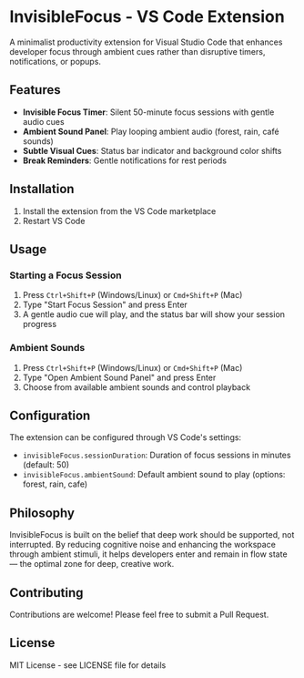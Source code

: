 # InvisibleFocus - VS Code Extension

A minimalist productivity extension for Visual Studio Code that enhances developer focus through ambient cues rather than disruptive timers, notifications, or popups.

## Features

- **Invisible Focus Timer**: Silent 50-minute focus sessions with gentle audio cues
- **Ambient Sound Panel**: Play looping ambient audio (forest, rain, café sounds)
- **Subtle Visual Cues**: Status bar indicator and background color shifts
- **Break Reminders**: Gentle notifications for rest periods

## Installation

1. Install the extension from the VS Code marketplace
2. Restart VS Code

## Usage

### Starting a Focus Session

1. Press `Ctrl+Shift+P` (Windows/Linux) or `Cmd+Shift+P` (Mac)
2. Type "Start Focus Session" and press Enter
3. A gentle audio cue will play, and the status bar will show your session progress

### Ambient Sounds

1. Press `Ctrl+Shift+P` (Windows/Linux) or `Cmd+Shift+P` (Mac)
2. Type "Open Ambient Sound Panel" and press Enter
3. Choose from available ambient sounds and control playback

## Configuration

The extension can be configured through VS Code's settings:

- `invisibleFocus.sessionDuration`: Duration of focus sessions in minutes (default: 50)
- `invisibleFocus.ambientSound`: Default ambient sound to play (options: forest, rain, cafe)

## Philosophy

InvisibleFocus is built on the belief that deep work should be supported, not interrupted. By reducing cognitive noise and enhancing the workspace through ambient stimuli, it helps developers enter and remain in flow state — the optimal zone for deep, creative work.

## Contributing

Contributions are welcome! Please feel free to submit a Pull Request.

## License

MIT License - see LICENSE file for details